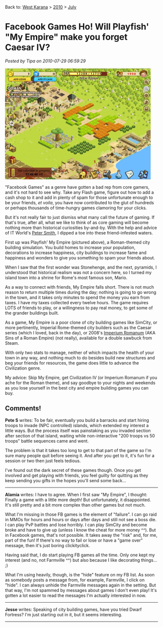 Back to: [West Karana](/posts/westkarana.md) > [2010](/posts/2010/westkarana.md) > [July](./westkarana.md)
# Facebook Games Ho! Will Playfish' "My Empire" make you forget Caesar IV?

*Posted by Tipa on 2010-07-29 06:59:29*

[![](../../../uploads/2010/07/Fullscreen-capture-7292010-70920-AM-480x366.jpg "My Empire")](../../../uploads/2010/07/Fullscreen-capture-7292010-70920-AM.jpg)

"Facebook Games" as a genre have gotten a bad rep from core gamers, and it's not hard to see why. Take any Flash game, figure out how to add a cash shop to it and add in plenty of spam for those unfortunate enough to be your friends, *et voila*, you have now contributed to the glut of hundreds or perhaps thousands of time-hungry games clamoring for your clicks.

But it's not really fair to just dismiss what many call the future of gaming. If that's true, after all, what we like to think of as core gaming will become nothing more than historical curiosities by-and-by. With the help and advice of IT World's [Peter Smith](http://www.itworld.com/pasmith), I dipped a toe into these friend-infested waters.

First up was Playfish' My Empire (pictured above), a Roman-themed city building simulation. You build homes to increase your population, decorations to increase happiness, city buildings to increase fame and happiness and wonders to give you something to spam your friends about.

When I saw that the first wonder was Stonehenge, and the next, pyramids, I understood that historical realism was not a concern here, so I turned my island town into a shrine for Rome's most famous son, Mario.

As a way to connect with friends, My Empire falls short. There is not much reason to return multiple times during the day; nothing is going to go wrong in the town, and it takes only minutes to spend the money you earn from taxes. I have my taxes collected every twelve hours. The game requires LOTS of friends to play, or a willingness to pay real money, to get some of the grander buildings built.

As a game, My Empire is a poor clone of city building games like SimCity, or more pertinently, Imperial Rome-themed city builders such as the Caesar series (which I loved, back in the day), or 2008's [Imperium Romanum](http://en.wikipedia.org/wiki/Imperium_Romanum_(video_game)) (AKA Sins of a Roman Empire) (not really), available for a double sawbuck from Steam.

With only two stats to manage, neither of which impacts the health of your town in any way, and nothing much to do besides build new structures and beg your friends for resources, the game does little to advance the Civilization genre.

My advice: Skip My Empire, get Civilization IV (or Imperium Romanum if you ache for the Roman theme), and say goodbye to your nights and weekends as you lose yourself in the best city and empire building games you can buy.

## Comments!

**Pete S** writes: To be fair, eventually you build a barracks and start hiring troops to invade (NPC controlled) islands, which extended my interest a little ways. But the process itself was painstaking as you invaded section after section of that island, waiting while non-interactive "200 troops vs 50 troops" battle sequences came and went. 

The problem is that it takes too long to get to that part of the game so I'm sure many people quit before seeing it. And after you get to it, it's fun for a session or two then just feels tedious.

I've found out the dark secret of these games though. Once you get involved and get playing with friends, you feel guilty for quitting as they keep sending you gifts in the hopes you'll send some back...

---

**Alamia** writes: I have to agree. When I first saw "My Empire", I thought: Finally a game with a little more depth! But unfortunately, it disappointed. It's still pretty and a bit more complex than other games but not much.

What I'm missing in those FB games is the element of "failure". I can go raid in MMOs for hours and hours or days after days and still not see a boss die. I can play PvP battles and lose horribly. I can play SimCity and become broke and have to give up (unless I know the cheat for more money ^^). But in Facebook games, that's not possible. It takes away the "risk" and, for me, part of the fun! If there's no way to fail or lose or have a "game over" message, then it's just boring clickityclick.

Having said that, I do start playing FB games all the time. Only one kept my interest (and no, not Farmville ^^) but also because I like decorating things... ;)

What I'm using heavily, though, is the "hide" feature on my FB list. As soon as somebody posts a message from, for example, Farmville, I click on "hide". I can always unhide the Farmville messages again in the setting. But that way, I'm not spammed by messages about games I don't even play! It's gotten a lot easier to read the messages I'm actually interested in now.

---

**Jesse** writes: Speaking of city building games, have you tried Dwarf Fortress? I'm just starting out in it, but it seems interesting.

---

